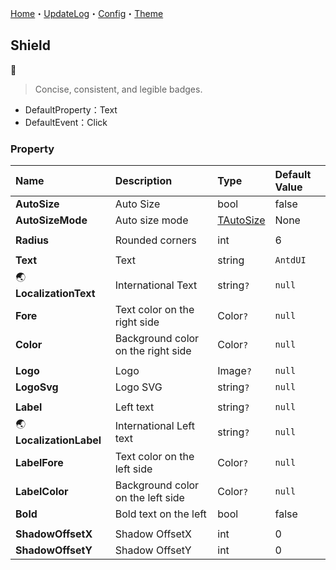 ﻿[Home](../Home.md)・[UpdateLog](../UpdateLog.md)・[Config](../Config.md)・[Theme](../Theme.md)

## Shield
👚

> Concise, consistent, and legible badges.

- DefaultProperty：Text
- DefaultEvent：Click

### Property

Name | Description | Type | Default Value |
:--|:--|:--|:--|
**AutoSize** | Auto Size | bool | false |
**AutoSizeMode** | Auto size mode | [TAutoSize](Enum.md#tautosize) | None |
||||
**Radius** | Rounded corners | int | 6 |
||||
**Text** | Text | string | `AntdUI` |
🌏 **LocalizationText** | International Text | string`?` | `null` |
**Fore** | Text color on the right side | Color`?` | `null` |
**Color** | Background color on the right side | Color`?` | `null` |
||||
**Logo** | Logo | Image`?` | `null` |
**LogoSvg** | Logo SVG | string`?` | `null` |
||||
**Label** | Left text | string`?` | `null` |
🌏 **LocalizationLabel** | International Left text | string`?` | `null` |
**LabelFore** | Text color on the left side | Color`?` | `null` |
**LabelColor** | Background color on the left side | Color`?` | `null` |
**Bold** | Bold text on the left | bool | false |
||||
**ShadowOffsetX** | Shadow OffsetX | int | 0 |
**ShadowOffsetY** | Shadow OffsetY | int | 0 |